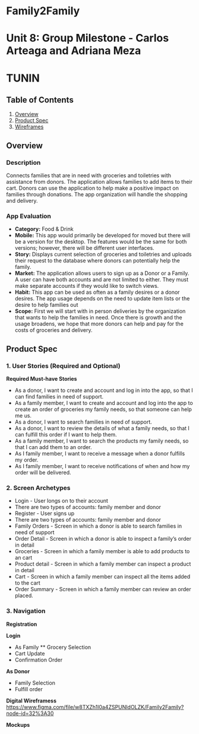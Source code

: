 # Family2Family
Unit 8: Group Milestone - Carlos Arteaga and Adriana Meza
===

# TUNIN

## Table of Contents
1. [Overview](#Overview)
1. [Product Spec](#Product-Spec)
1. [Wireframes](#Wireframes)
## Overview
### Description
Connects families that are in need with groceries and toiletries with assistance from donors. The application allows families to add items to their cart. Donors can use the application to help make a positive impact on families through donations. The app organization will handle the shopping and delivery.
### App Evaluation
- **Category:** Food & Drink
- **Mobile:** This app would primarily be developed for moved but there will be a version for the desktop. The features would be the same for both versions; however, there will be different user interfaces.
- **Story:** Displays current selection of groceries and toiletries and uploads their request to the database where donors can potentially help the family.
- **Market:** The application allows users to sign up as a Donor or a Family. A user can have both accounts and are not limited to either. They must make separate accounts if they would like to switch views.
- **Habit:** This app can be used as often as a family desires or a donor desires. The app usage depends on the need to update item lists or the desire to help families out
- **Scope:** First we will start with in person deliveries by the organization that wants to help the families in need. Once there is growth and the usage broadens, we hope that more donors can help and pay for the costs of groceries and delivery.
## Product Spec
### 1. User Stories (Required and Optional)

**Required Must-have Stories**
* As a donor, I want to create and account and log in into the app, so that I can find families in need of support. 
* As a family member, I want to create and account and log into the app to create an order of groceries my family needs, so that someone can help me us. 
* As a donor, I want to search families in need of support.
* As a donor, I want to review the details of what a family needs, so that I can fulfill this order if I want to help them.
* As a family member, I want to search the products my family needs, so that I can add them to an order. 
* As I family member, I want to receive a message when a donor fulfills my order. 
* As I family member, I want to receive notifications of when and how my order will be delivered.
### 2. Screen Archetypes
* Login - User longs on to their account
* There are two types of accounts: family member and donor
* Register - User signs up
* There are two types of accounts: family member and donor
* Family Orders - Screen in which a donor is able to search families in need of support
* Order Detail - Screen in which a donor is able to inspect a family’s order in detail
* Groceries - Screen in which a family member is able to add products to an cart
* Product detail - Screen in which a family member can inspect a product in detail
* Cart - Screen in which a family member can inspect all the items added to the cart
* Order Summary - Screen in which a family member can review an order placed. 
### 3. Navigation

**Registration**

**Login**
* As Family
** Grocery Selection
* Cart Update
* Confirmation Order

**As Donor**
* Family Selection
* Fulfill order

**Digital Wireframess**
 https://www.figma.com/file/w8TXZh1l0a4ZSPUNIdOLZK/Family2Family?node-id=32%3A30
 
 **Mockups**
